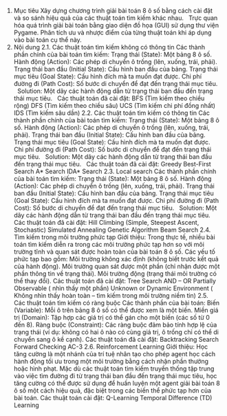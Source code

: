 1. Mục tiêu
  Xây dựng chương trình giải bài toán 8 ô số bằng cách cài đặt và so sánh hiệu quả của các thuật toán tìm kiếm khác nhau.    
  Trực quan hóa quá trình giải bài toán bằng giao diện đồ họa (GUI) sử dụng thư viện Pygame.
  Phân tích ưu và nhược điểm của từng thuật toán khi áp dụng vào bài toán cụ thể này.    
2. Nội dung
  2.1. Các thuật toán tìm kiếm không có thông tin
    Các thành phần chính của bài toán tìm kiếm:
    Trạng thái (State): Một bảng 8 ô số.
    Hành động (Action): Các phép di chuyển ô trống (lên, xuống, trái, phải).
    Trạng thái ban đầu (Initial State): Cấu hình ban đầu của bảng.
    Trạng thái mục tiêu (Goal State): Cấu hình đích mà ta muốn đạt được.
    Chi phí đường đi (Path Cost): Số bước di chuyển để đạt đến trạng thái mục tiêu.    
    Solution: Một dãy các hành động dẫn từ trạng thái ban đầu đến trạng thái mục tiêu.    
    Các thuật toán đã cài đặt:
      BFS (Tìm kiếm theo chiều rộng)
      DFS (Tìm kiếm theo chiều sâu)
      UCS (Tìm kiếm chi phí đồng nhất)
      IDS (Tìm kiếm sâu dần)
  2.2. Các thuật toán tìm kiếm có thông tin
    Các thành phần chính của bài toán tìm kiếm:
      Trạng thái (State): Một bảng 8 ô số.
      Hành động (Action): Các phép di chuyển ô trống (lên, xuống, trái, phải).
      Trạng thái ban đầu (Initial State): Cấu hình ban đầu của bảng.
      Trạng thái mục tiêu (Goal State): Cấu hình đích mà ta muốn đạt được.
      Chi phí đường đi (Path Cost): Số bước di chuyển để đạt đến trạng thái mục tiêu.    
      Solution: Một dãy các hành động dẫn từ trạng thái ban đầu đến trạng thái mục tiêu.    
    Các thuật toán đã cài đặt:
      Greedy Best-First Search
      A* Search
      IDA* Search
  2.3. Local search
    Các thành phần chính của bài toán tìm kiếm:
      Trạng thái (State): Một bảng 8 ô số.
      Hành động (Action): Các phép di chuyển ô trống (lên, xuống, trái, phải).
      Trạng thái ban đầu (Initial State): Cấu hình ban đầu của bảng.
      Trạng thái mục tiêu (Goal State): Cấu hình đích mà ta muốn đạt được.
      Chi phí đường đi (Path Cost): Số bước di chuyển để đạt đến trạng thái mục tiêu.    
      Solution: Một dãy các hành động dẫn từ trạng thái ban đầu đến trạng thái mục tiêu.    
    Các thuật toán đã cài đặt:
      Hill Climbing (Simple, Steepest Ascent, Stochastic)
      Simulated Annealing
      Genetic Algorithm
      Beam Search
  2.4. Tìm kiếm trong môi trường phức tạp
    Giới thiệu:
      Trong thực tế, nhiều bài toán tìm kiếm diễn ra trong các môi trường phức tạp hơn so với môi trường tĩnh và quan sát được hoàn toàn của bài toán 8 ô số.
      Các yếu tố phức tạp bao gồm:
        Môi trường không xác định (không biết trước kết quả của hành động).
        Môi trường quan sát được một phần (chỉ nhận được một phần thông tin về trạng thái).
        Môi trường động (trạng thái môi trường có thể thay đổi).
    Các thuật toán đã cài đặt:
     Tree Search AND – OR
     Partially Observable  ( nhìn thấy một phần)
     Unknown or Dynamic Environment  ( Không nhìn thấy hoàn toàn – tìm kiếm trong môi trường niềm tin)
  2.5. Các thuật toán tìm kiếm có ràng buộc
    Các thành phần của bài toán:
      Biến (Variable): Mỗi ô trên bảng 8 ô số có thể được xem là một biến.
      Miền giá trị (Domain): Tập hợp các giá trị có thể gán cho một biến (các số từ 0 đến 8).
      Ràng buộc (Constraint): Các ràng buộc đảm bảo tính hợp lệ của trạng thái (ví dụ: không có hai ô nào có cùng giá trị, ô trống chỉ có thể di chuyển sang ô kề cạnh).
    Các thuật toán đã cài đặt:
      Backtracking Search
      Forward Checking
      AC-3
  2.6. Reinforcement Learning
    Giới thiệu:
      Học tăng cường là một nhánh của trí tuệ nhân tạo cho phép agent học cách hành động tối ưu trong một môi trường bằng cách nhận phần thưởng hoặc hình phạt.
      Mặc dù các thuật toán tìm kiếm truyền thống tập trung vào việc tìm đường đi từ trạng thái ban đầu đến trạng thái mục tiêu, học tăng cường có thể được sử dụng để huấn luyện một agent giải bài toán 8 ô số một cách hiệu quả, đặc biệt trong các biến thể phức tạp hơn của bài toán.
    Các thuật toán cài đặt:
      Q-Learning
      Temporal Difference (TD) Learning
